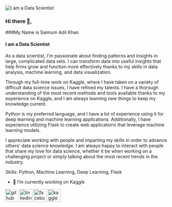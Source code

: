 ![I am a Data Scientist](https://pbs.twimg.com/profile_banners/986792004/1685645337/1500x500)
### Hi there 👋,
###My Name is Saimum Adil Khan
#### I am a Data Scientist

As a data scientist, I'm passionate about finding patterns and insights in large, complicated data sets. I can transform data into useful insights that help firms grow and function more effectively thanks to my skills in data analysis, machine learning, and data visualization.

Through my full-time work on Kaggle, where I have taken on a variety of difficult data science issues, I have refined my talents. I have a thorough understanding of the most recent methods and tools available thanks to my experience on Kaggle, and I am always learning new things to keep my knowledge current.

Python is my preferred language, and I have a lot of experience using it for deep learning and machine learning applications. Additionally, I have experience utilizing Flask to create web applications that leverage machine learning models.

I appreciate working with people and imparting my skills in order to advance others' data science knowledge. I am always happy to interact with people that share my love for data science, whether it be when working on a challenging project or simply talking about the most recent trends in the industry.


Skills: Python, Machine Learning, Deep Learning, Flask

- 🔭 I’m currently working on Kaggle 


[<img src='https://cdn.jsdelivr.net/npm/simple-icons@3.0.1/icons/github.svg' alt='github' height='40'>](https://github.com/saimumadil24)  [<img src='https://cdn.jsdelivr.net/npm/simple-icons@3.0.1/icons/linkedin.svg' alt='linkedin' height='40'>](https://www.linkedin.com/in/https://www.linkedin.com/in/saimumadil24//)  [<img src='https://cdn.jsdelivr.net/npm/simple-icons@3.0.1/icons/facebook.svg' alt='facebook' height='40'>](https://www.facebook.com/https://www.facebook.com/saimum.adil.24/)  [<img src='https://cdn.jsdelivr.net/npm/simple-icons@3.0.1/icons/kaggle.svg' alt='kaggle' height='40'>](https://www.kaggle.com/saimumadilkhan)  

